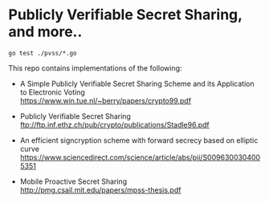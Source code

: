 # Publicly Verifiable Secret Sharing, and more..

```
go test ./pvss/*.go
```

This repo contains implementations of the following: <br/>
- A Simple Publicly Verifiable Secret Sharing Scheme and its Application to Electronic Voting <br/>
  https://www.win.tue.nl/~berry/papers/crypto99.pdf 

- Publicly Verifiable Secret Sharing <br/>
  ftp://ftp.inf.ethz.ch/pub/crypto/publications/Stadle96.pdf

- An efficient signcryption scheme with forward secrecy based on elliptic curve <br/>
  https://www.sciencedirect.com/science/article/abs/pii/S0096300304005351

- Mobile Proactive Secret Sharing <br/>
  http://pmg.csail.mit.edu/papers/mpss-thesis.pdf
